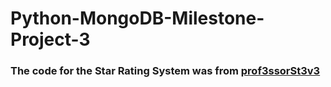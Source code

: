 # Python-MongoDB-Milestone-Project-3

### The code for the Star Rating System was from [prof3ssorSt3v3]('https://gist.github.com/prof3ssorSt3v3/29e623d441e8174ffaef17741a1bba14')